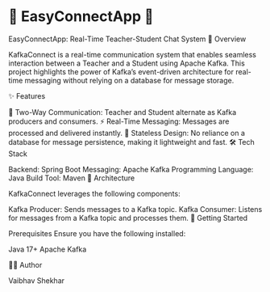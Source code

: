 # 🌟 EasyConnectApp 🚀

EasyConnectApp: Real-Time Teacher-Student Chat System 
📖 Overview

KafkaConnect is a real-time communication system that enables seamless interaction between a Teacher and a Student using Apache Kafka. This project highlights the power of Kafka’s event-driven architecture for real-time messaging without relying on a database for message storage.

✨ Features

🔄 Two-Way Communication: Teacher and Student alternate as Kafka producers and consumers.
⚡ Real-Time Messaging: Messages are processed and delivered instantly.
🚀 Stateless Design: No reliance on a database for message persistence, making it lightweight and fast.
🛠️ Tech Stack

Backend: Spring Boot
Messaging: Apache Kafka
Programming Language: Java
Build Tool: Maven
🎯 Architecture

KafkaConnect leverages the following components:

Kafka Producer: Sends messages to a Kafka topic.
Kafka Consumer: Listens for messages from a Kafka topic and processes them.
🚀 Getting Started

Prerequisites
Ensure you have the following installed:

Java 17+
Apache Kafka


🧑‍💻 Author

Vaibhav Shekhar
